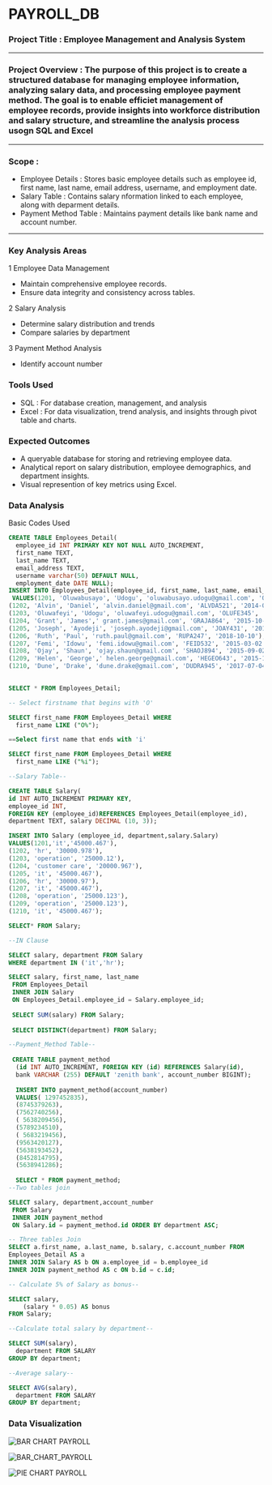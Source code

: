 # PAYROLL_DB

### Project Title : Employee Management and Analysis System
---
### Project Overview : The purpose of this project is to create a structured database for managing employee information, analyzing salary data, and processing employee payment method. The goal is to enable efficiet management of employee records, provide insights into workforce distribution and salary structure, and streamline the analysis process usogn SQL and Excel
---
### Scope :

- Employee Details : Stores basic employee details such as employee id, first name, last name, email address, username, and employment date.
- Salary Table : Contains salary nformation linked to each employee, along with deparment details.
- Payment Method Table : Maintains payment details like bank name and account number.
---
### Key Analysis Areas

1 Employee Data Management 
- Maintain comprehensive employee records.
- Ensure data integrity and consistency across tables.
  
2 Salary Analysis
- Determine salary distribution and trends
- Compare salaries by department
  
3 Payment Method Analysis
- Identify account number

### Tools Used
- SQL : For database creation, management, and analysis
- Excel : For data visualization, trend analysis, and insights through pivot table and charts.

### Expected Outcomes
- A queryable database for storing and retrieving employee data.
- Analytical report on salary distribution, employee demographics, and department insights.
- Visual represention of key metrics using Excel.

### Data Analysis
Basic Codes Used
``` SQL
CREATE TABLE Employees_Detail(
  employee_id INT PRIMARY KEY NOT NULL AUTO_INCREMENT,
  first_name TEXT,
  last_name TEXT,
  email_address TEXT,
  username varchar(50) DEFAULT NULL,
  employment_date DATE NULL);
INSERT INTO Employees_Detail(employee_id, first_name, last_name, email_address, username,employment_date)
 VALUES(1201, 'Oluwabusayo', 'Udogu', 'oluwabusayo.udogu@gmail.com', 'OLUUGO123', '2018-10-02'),
(1202, 'Alvin', 'Daniel', 'alvin.daniel@gmail.com', 'ALVDA521', '2014-03-02'),
(1203, 'Oluwafeyi', 'Udogu', 'oluwafeyi.udogu@gmail.com', 'OLUFE345', '2015-05-09'),
(1204, 'Grant', 'James',' grant.james@gmail.com', 'GRAJA864', '2015-10-02'),
(1205, 'Joseph', 'Ayodeji', 'joseph.ayodeji@gmail.com', 'JOAY431', '2016-06-02'),
(1206, 'Ruth', 'Paul', 'ruth.paul@gmail.com', 'RUPA247', '2018-10-10'),
(1207, 'Femi', 'Idowu', 'femi.idowu@gmail.com', 'FEID532', '2015-03-02'),
(1208, 'Ojay', 'Shaun', 'ojay.shaun@gmail.com', 'SHAOJ894', '2015-09-02'),
(1209, 'Helen', 'George',' helen.george@gmail.com', 'HEGEO643', '2015-10-02'),
(1210, 'Dune', 'Drake', 'dune.drake@gmail.com', 'DUDRA945', '2017-07-04');
  

SELECT * FROM Employees_Detail;

-- Select firstname that begins with 'O'

SELECT first_name FROM Employees_Detail WHERE 
  first_name LIKE ("O%");

==Select first name that ends with 'i'

SELECT first_name FROM Employees_Detail WHERE 
  first_name LIKE ("%i");

--Salary Table--

CREATE TABLE Salary(
id INT AUTO_INCREMENT PRIMARY KEY,
employee_id INT,
FOREIGN KEY (employee_id)REFERENCES Employees_Detail(employee_id),
department TEXT, salary DECIMAL (10, 3));

INSERT INTO Salary (employee_id, department,salary.Salary)
VALUES(1201,'it','45000.467'),
(1202, 'hr', '30000.978'),
(1203, 'operation', '25000.12'),
(1204, 'customer care', '20000.967'),
(1205, 'it', '45000.467'),
(1206, 'hr', '30000.97'),
(1207, 'it', '45000.467'),
(1208, 'operation', '25000.123'),
(1209, 'operation', '25000.123'),
(1210, 'it', '45000.467');

SELECT* FROM Salary;

--IN Clause  

SELECT salary, department FROM Salary
WHERE department IN ('it','hr');

SELECT salary, first_name, last_name
 FROM Employees_Detail
 INNER JOIN Salary
 ON Employees_Detail.employee_id = Salary.employee_id;
 
 SELECT SUM(salary) FROM Salary;
 
 SELECT DISTINCT(department) FROM Salary;

--Payment_Method Table--
 
 CREATE TABLE payment_method 
  (id INT AUTO_INCREMENT, FOREIGN KEY (id) REFERENCES Salary(id),
  bank VARCHAR (255) DEFAULT 'zenith bank', account_number BIGINT);
  
  INSERT INTO payment_method(account_number)
  VALUES( 1297452835),
  (8745379263),
  (7562740256),
  ( 5638209456),
  (5789234510),
  ( 5683219456),
  (9563420127),
  (5638193452),
  (8452814795),
  (5638941286);
  
  SELECT * FROM payment_method;
--Two tables join

SELECT salary, department,account_number
 FROM Salary
 INNER JOIN payment_method
 ON Salary.id = payment_method.id ORDER BY department ASC;

-- Three tables Join
SELECT a.first_name, a.last_name, b.salary, c.account_number FROM
Employees_Detail AS a 
INNER JOIN Salary AS b ON a.employee_id = b.employee_id
INNER JOIN payment_method AS c ON b.id = c.id;

-- Calculate 5% of Salary as bonus--

SELECT salary, 
    (salary * 0.05) AS bonus 
FROM Salary;

--Calculate total salary by department--

SELECT SUM(salary),
  department FROM SALARY
GROUP BY department;

--Average salary--

SELECT AVG(salary), 
  department FROM SALARY 
GROUP BY department;

```

### Data Visualization

![BAR CHART PAYROLL](https://github.com/user-attachments/assets/b81753c7-56af-45dd-ab18-b6a571f9a131)

![BAR_CHART_PAYROLL](https://github.com/user-attachments/assets/fff07723-b3f6-436e-b971-62e11e401de3)

![PIE CHART PAYROLL](https://github.com/user-attachments/assets/2e6c4a06-05ae-448b-868a-740bdf0a7af1)


